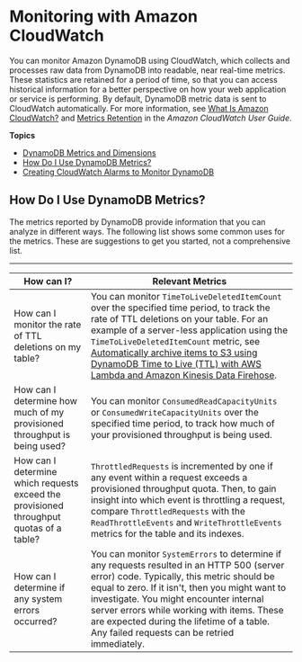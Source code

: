 # Monitoring with Amazon CloudWatch<a name="monitoring-cloudwatch"></a>

You can monitor Amazon DynamoDB using CloudWatch, which collects and processes raw data from DynamoDB into readable, near real\-time metrics\. These statistics are retained for a period of time, so that you can access historical information for a better perspective on how your web application or service is performing\. By default, DynamoDB metric data is sent to CloudWatch automatically\. For more information, see [What Is Amazon CloudWatch?](https://docs.aws.amazon.com/AmazonCloudWatch/latest/DeveloperGuide/WhatIsCloudWatch.html) and [Metrics Retention](https://docs.aws.amazon.com/AmazonCloudWatch/latest/monitoring/cloudwatch_concepts.html#metrics-retention) in the *Amazon CloudWatch User Guide*\.

**Topics**
+ [DynamoDB Metrics and Dimensions](metrics-dimensions.md)
+ [How Do I Use DynamoDB Metrics?](#how-to-use-metrics)
+ [Creating CloudWatch Alarms to Monitor DynamoDB](creating-alarms.md)

## How Do I Use DynamoDB Metrics?<a name="how-to-use-metrics"></a>

The metrics reported by DynamoDB provide information that you can analyze in different ways\. The following list shows some common uses for the metrics\. These are suggestions to get you started, not a comprehensive list\.


****  

|  How can I?  |  Relevant Metrics  | 
| --- | --- | 
|  How can I monitor the rate of TTL deletions on my table?  |  You can monitor `TimeToLiveDeletedItemCount` over the specified time period, to track the rate of TTL deletions on your table\. For an example of a server\-less application using the `TimeToLiveDeletedItemCount` metric, see [ Automatically archive items to S3 using DynamoDB Time to Live \(TTL\) with AWS Lambda and Amazon Kinesis Data Firehose](https://aws.amazon.com/blogs/database/automatically-archive-items-to-s3-using-dynamodb-time-to-live-with-aws-lambda-and-amazon-kinesis-firehose/)\.  | 
|  How can I determine how much of my provisioned throughput is being used?  |  You can monitor `ConsumedReadCapacityUnits` or `ConsumedWriteCapacityUnits` over the specified time period, to track how much of your provisioned throughput is being used\.  | 
|  How can I determine which requests exceed the provisioned throughput quotas of a table?  |  `ThrottledRequests` is incremented by one if any event within a request exceeds a provisioned throughput quota\. Then, to gain insight into which event is throttling a request, compare `ThrottledRequests` with the `ReadThrottleEvents` and `WriteThrottleEvents` metrics for the table and its indexes\.  | 
|  How can I determine if any system errors occurred?  |  You can monitor `SystemErrors` to determine if any requests resulted in an HTTP 500 \(server error\) code\. Typically, this metric should be equal to zero\. If it isn't, then you might want to investigate\.  You might encounter internal server errors while working with items\. These are expected during the lifetime of a table\. Any failed requests can be retried immediately\.   | 
